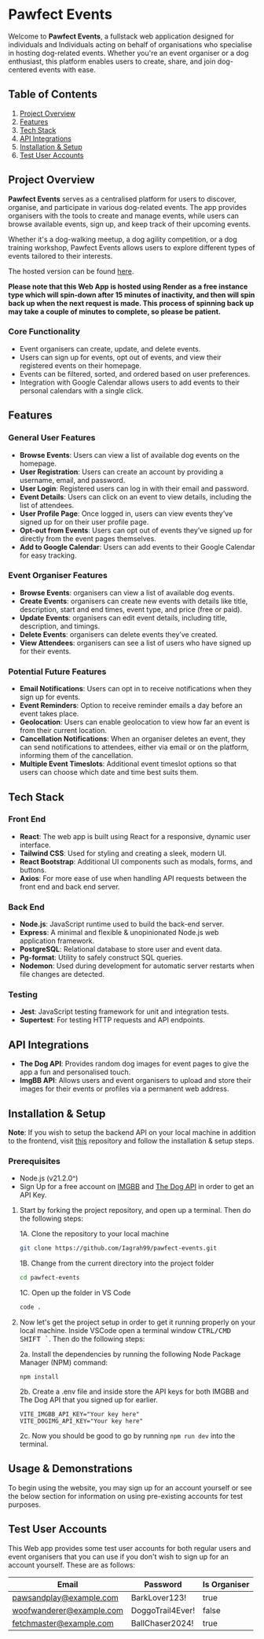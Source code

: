 # Pawfect Events

Welcome to **Pawfect Events**, a fullstack web application designed for individuals and Individuals acting on behalf of organisations who specialise in hosting dog-related events. Whether you're an event organiser or a dog enthusiast, this platform enables users to create, share, and join dog-centered events with ease.

## Table of Contents
1. [Project Overview](#project-overview)
2. [Features](#features)
3. [Tech Stack](#tech-stack)
4. [API Integrations](#api-integrations)
5. [Installation & Setup](#installation--setup)
6. [Test User Accounts](#test-user-accounts)

## Project Overview

**Pawfect Events** serves as a centralised platform for users to discover, organise, and participate in various dog-related events. The app provides organisers with the tools to create and manage events, while users can browse available events, sign up, and keep track of their upcoming events.

Whether it's a dog-walking meetup, a dog agility competition, or a dog training workshop, Pawfect Events allows users to explore different types of events tailored to their interests.

The hosted version can be found <a href="https://pawfect-events.vercel.app/">here</a>.

**Please note that this Web App is hosted using Render as a free instance type which will spin-down after 15 minutes of inactivity, and then will spin back up when the next request is made. This process of spinning back up may take a couple of minutes to complete, so please be patient.**

### Core Functionality
- Event organisers can create, update, and delete events.
- Users can sign up for events, opt out of events, and view their registered events on their homepage.
- Events can be filtered, sorted, and ordered based on user preferences.
- Integration with Google Calendar allows users to add events to their personal calendars with a single click.

## Features

### General User Features
- **Browse Events**: Users can view a list of available dog events on the homepage.
- **User Registration**: Users can create an account by providing a username, email, and password.
- **User Login**: Registered users can log in with their email and password.
- **Event Details**: Users can click on an event to view details, including the list of attendees.
- **User Profile Page**: Once logged in, users can view events they’ve signed up for on their user profile page.
- **Opt-out from Events**: Users can opt out of events they’ve signed up for directly from the event pages themselves.
- **Add to Google Calendar**: Users can add events to their Google Calendar for easy tracking.

### Event Organiser Features
- **Browse Events**: organisers can view a list of available dog events.
- **Create Events**: organisers can create new events with details like title, description, start and end times, event type, and price (free or paid).
- **Update Events**: organisers can edit event details, including title, description, and timings.
- **Delete Events**: organisers can delete events they’ve created.
- **View Attendees**: organisers can see a list of users who have signed up for their events.

### Potential Future Features
- **Email Notifications**: Users can opt in to receive notifications when they sign up for events.
- **Event Reminders**: Option to receive reminder emails a day before an event takes place.
- **Geolocation**: Users can enable geolocation to view how far an event is from their current location.
- **Cancellation Notifications**: When an organiser deletes an event, they can send notifications to attendees, either via email or on the platform, informing them of the cancellation.
- **Multiple Event Timeslots**: Additional event timeslot options so that users can choose which date and time best suits them.

## Tech Stack

### Front End
- **React**: The web app is built using React for a responsive, dynamic user interface.
- **Tailwind CSS**: Used for styling and creating a sleek, modern UI.
- **React Bootstrap**: Additional UI components such as modals, forms, and buttons.
- **Axios**: For more ease of use when handling API requests between the front end and back end server.

### Back End
- **Node.js**: JavaScript runtime used to build the back-end server.
- **Express**: A minimal and flexible & unopinionated Node.js web application framework.
- **PostgreSQL**: Relational database to store user and event data.
- **Pg-format**: Utility to safely construct SQL queries.
- **Nodemon**: Used during development for automatic server restarts when file changes are detected.

### Testing
- **Jest**: JavaScript testing framework for unit and integration tests.
- **Supertest**: For testing HTTP requests and API endpoints.

## API Integrations
- **The Dog API**: Provides random dog images for event pages to give the app a fun and personalised touch.
- **ImgBB API**: Allows users and event organisers to upload and store their images for their events or profiles via a permanent web address.

## Installation & Setup

**Note**: If you wish to setup the backend API on your local machine in addition to the frontend, visit <a href="https://github.com/Iagrah99/pawfect-events-api">this</a> repository and follow the installation & setup steps.

### Prerequisites
- Node.js (v21.2.0^)
- Sign Up for a free account on <a href="https://api.imgbb.com/" target="_blank">IMGBB</a> and <a href="https://www.thedogapi.com/" target="_blank">The Dog API</a> in order to get an API Key.

1. Start by forking the project repository, and open up a terminal. Then do the following steps:

   1A. Clone the repository to your local machine

   ```bash
   git clone https://github.com/Iagrah99/pawfect-events.git
   ```
   
   1B. Change from the current directory into the project folder
   
   ```bash
   cd pawfect-events
   ```

   1C. Open up the folder in VS Code

   ```bash
   code .
   ```
  
3. Now let's get the project setup in order to get it running properly on your local machine.
   Inside VSCode open a terminal window <kbd>CTRL/CMD SHIFT `</kbd>. Then do the following steps:

   2a.  Install the dependencies by running the following Node Package Manager (NPM) command: 

   ```
   npm install
   ```

   2b. Create a .env file and inside store the API keys for both IMGBB and The Dog API that you signed up for earlier.

   ```
   VITE_IMGBB_API_KEY="Your key here"
   VITE_DOGIMG_API_KEY="Your key here"
   ```
   2c. Now you should be good to go by running `npm run dev` into the terminal.

## Usage & Demonstrations

To begin using the website, you may sign up for an account yourself or see the below section for information on using pre-existing accounts for test purposes.

## Test User Accounts

This Web app provides some test user accounts for both regular users and event organisers that you can use if you don't wish to sign up for an account yourself. These are as follows:

| Email                      | Password           | Is Organiser |
|-----------------------------|--------------------|--------------|
| pawsandplay@example.com      | BarkLover123!       | true         |
| woofwanderer@example.com     | DoggoTrail4Ever!    | false        |
| fetchmaster@example.com      | BallChaser2024!     | true         |
